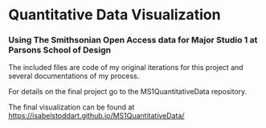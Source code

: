 # Quantitative Data Visualization
### Using The Smithsonian Open Access data for Major Studio 1 at Parsons School of Design

The included files are code of my original iterations for this project and several documentations of my process.

For details on the final project go to the MS1QuantitativeData repository.

The final visualization can be found at https://isabelstoddart.github.io/MS1QuantitativeData/
